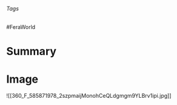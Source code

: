 ###### Tags

#FeraWorld

# Summary

# Image
![[360_F_585871978_2szpmaijMonohCeQLdgmgm9YLBrv1ipi.jpg]]